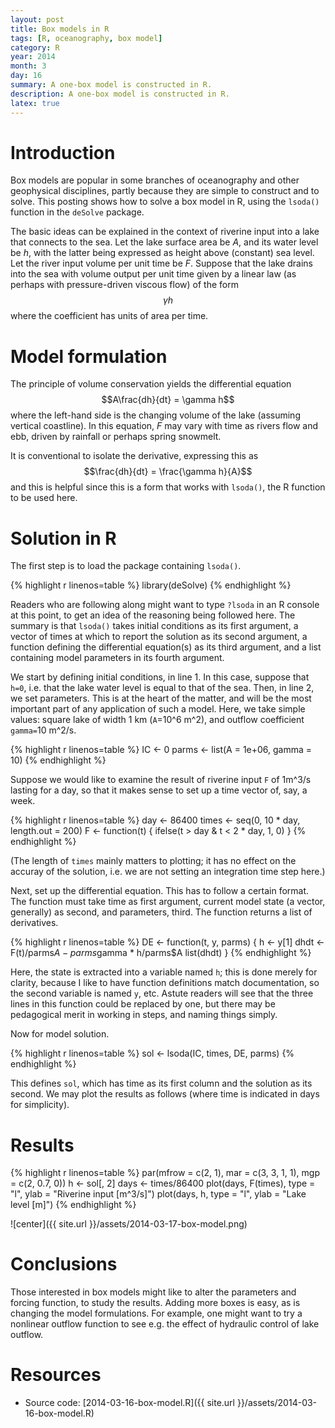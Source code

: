 ```yaml
---
layout: post
title: Box models in R
tags: [R, oceanography, box model]
category: R
year: 2014
month: 3
day: 16
summary: A one-box model is constructed in R.
description: A one-box model is constructed in R.
latex: true
---
```


# Introduction

Box models are popular in some branches of oceanography and other geophysical disciplines, partly because they are simple to construct and to solve.  This posting shows how to solve a box model in R, using the ``lsoda()`` function in the ``deSolve`` package.

The basic ideas can be explained in the context of riverine input into a lake that connects to the sea.  Let the lake surface area be *A*, and its water level be *h*, with the latter being expressed as height above (constant) sea level.  Let the river input volume per unit time be *F*.   Suppose that the lake drains into the sea with volume output per unit time given by a linear law (as perhaps with pressure-driven viscous flow) of the form $$\gamma h$$ where the coefficient has units of area per time.


# Model formulation

The principle of volume conservation yields the differential equation
$$A\frac{dh}{dt} = \gamma h$$
where the left-hand side is the changing volume of the lake (assuming vertical coastline).  In this equation, *F* may vary with time as rivers flow and ebb, driven by rainfall or perhaps spring snowmelt.

It is conventional to isolate the derivative, expressing this as
$$\frac{dh}{dt} = \frac{\gamma h}{A}$$
and this is helpful since this is a form that works with ``lsoda()``, the R function to be used here.


# Solution in R

The first step is to load the package containing ``lsoda()``.


{% highlight r linenos=table %}
library(deSolve)
{% endhighlight %}


Readers who are following along might want to type ``?lsoda`` in an R console at this point, to get an idea of the reasoning being followed here.  The summary is that ``lsoda()`` takes initial conditions as its first argument, a vector of times at which to report the solution as its second argument, a function defining the differential equation(s) as its third argument, and a list containing model parameters in its fourth argument.

We start by defining initial conditions, in line 1.  In this case, suppose that ``h=0``, i.e. that the lake water level is equal to that of the sea.  Then, in line 2, we set parameters.  This is at the heart of the matter, and will be the most important part of any application of such a model.  Here, we take simple values: square lake of width 1 km (``A``=10^6 m^2), and outflow coefficient ``gamma=``10 m^2/s.



{% highlight r linenos=table %}
IC <- 0
parms <- list(A = 1e+06, gamma = 10)
{% endhighlight %}


Suppose we would like to examine the result of riverine input ``F`` of 1m^3/s lasting for a day, so that it makes sense to set up a time vector of, say, a week.


{% highlight r linenos=table %}
day <- 86400
times <- seq(0, 10 * day, length.out = 200)
F <- function(t) {
    ifelse(t > day & t < 2 * day, 1, 0)
}
{% endhighlight %}

(The length of ``times`` mainly matters to plotting; it has no effect on the accuray of the solution, i.e. we are not setting an integration time step here.)

Next, set up the differential equation.  This has to follow a certain format.  The function must take time as first argument, current model state (a vector, generally) as second, and parameters, third.  The function returns a list of derivatives.



{% highlight r linenos=table %}
DE <- function(t, y, parms) {
    h <- y[1]
    dhdt <- F(t)/parms$A - parms$gamma * h/parms$A
    list(dhdt)
}
{% endhighlight %}

Here, the state is extracted into a variable named ``h``; this is done merely for clarity, because I like to have function definitions match documentation, so the second variable is named ``y``, etc.  Astute readers will see that the three lines in this function could be replaced by one, but there may be pedagogical merit in working in steps, and naming things simply.

Now for model solution.

{% highlight r linenos=table %}
sol <- lsoda(IC, times, DE, parms)
{% endhighlight %}


This defines ``sol``, which has time as its first column and the solution as its second.  We may plot the results as follows (where time is indicated in days for simplicity).

# Results


{% highlight r linenos=table %}
par(mfrow = c(2, 1), mar = c(3, 3, 1, 1), mgp = c(2, 0.7, 0))
h <- sol[, 2]
days <- times/86400
plot(days, F(times), type = "l", ylab = "Riverine input [m^3/s]")
plot(days, h, type = "l", ylab = "Lake level [m]")
{% endhighlight %}

![center]({{ site.url }}/assets/2014-03-17-box-model.png) 


# Conclusions

Those interested in box models might like to alter the parameters and forcing function, to study the results.  Adding more boxes is easy, as is changing the model formulations.  For example, one might want to try a nonlinear outflow function to see e.g. the effect of hydraulic control of lake outflow.

# Resources
* Source code: [2014-03-16-box-model.R]({{ site.url }}/assets/2014-03-16-box-model.R)
